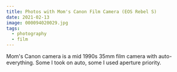 ```yaml
---
title: Photos with Mom's Canon Film Camera (EOS Rebel S)
date: 2021-02-13
image: 000094020029.jpg
tags:
  - photography
  - film
---
```


Mom's Canon camera is a mid 1990s 35mm film camera with auto-everything.  Some I took on auto, some I used aperture priority.

<v-img src="000094020016.jpg" alt="bar" :dirp="dir"></v-img>
<v-img src="000094020026.jpg" alt="bar" :dirp="dir"></v-img>
<v-img src="000094020029.jpg" alt="bar" :dirp="dir"></v-img>
<v-img src="000003880004.jpg" alt="bar" :dirp="dir"></v-img>
<v-img src="000003880014.jpg" alt="bar" :dirp="dir"></v-img>
<v-img src="000003880018.jpg" alt="bar" :dirp="dir"></v-img>
<v-img src="000003880022.jpg" alt="bar" :dirp="dir"></v-img>
<v-img src="000003880023.jpg" alt="bar" :dirp="dir"></v-img>
<v-img src="000003880027.jpg" alt="bar" :dirp="dir"></v-img>
<v-img src="000003880035.jpg" alt="bar" :dirp="dir"></v-img>
<v-img src="000003880034.jpg" alt="bar" :dirp="dir"></v-img>
<v-img src="000094020022.jpg" alt="bar" :dirp="dir"></v-img>
<v-img src="000094020025.jpg" alt="bar" :dirp="dir"></v-img>